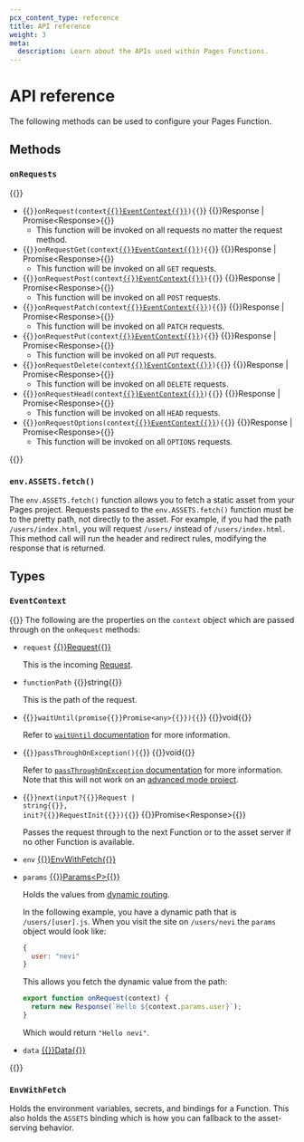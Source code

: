 ```yaml
---
pcx_content_type: reference
title: API reference
weight: 3
meta:
  description: Learn about the APIs used within Pages Functions.
---
```


# API reference

The following methods can be used to configure your Pages Function.

## Methods

### `onRequests`

{{<definitions>}}

- {{<code>}}onRequest(context[{{<param-type>}}EventContext{{</param-type>}}](#eventcontext)){{</code>}} {{<type>}}Response | Promise&lt;Response&gt;{{</type>}}
  - This function will be invoked on all requests no matter the request method.
- {{<code>}}onRequestGet(context[{{<param-type>}}EventContext{{</param-type>}}](#eventcontext)){{</code>}} {{<type>}}Response | Promise&lt;Response&gt;{{</type>}}
  - This function will be invoked on all `GET` requests.
- {{<code>}}onRequestPost(context[{{<param-type>}}EventContext{{</param-type>}}](#eventcontext)){{</code>}} {{<type>}}Response | Promise&lt;Response&gt;{{</type>}}
  - This function will be invoked on all `POST` requests.
- {{<code>}}onRequestPatch(context[{{<param-type>}}EventContext{{</param-type>}}](#eventcontext)){{</code>}} {{<type>}}Response | Promise&lt;Response&gt;{{</type>}}
  - This function will be invoked on all `PATCH` requests.
- {{<code>}}onRequestPut(context[{{<param-type>}}EventContext{{</param-type>}}](#eventcontext)){{</code>}} {{<type>}}Response | Promise&lt;Response&gt;{{</type>}}
  - This function will be invoked on all `PUT` requests.
- {{<code>}}onRequestDelete(context[{{<param-type>}}EventContext{{</param-type>}}](#eventcontext)){{</code>}} {{<type>}}Response | Promise&lt;Response&gt;{{</type>}}
  - This function will be invoked on all `DELETE` requests.
- {{<code>}}onRequestHead(context[{{<param-type>}}EventContext{{</param-type>}}](#eventcontext)){{</code>}} {{<type>}}Response | Promise&lt;Response&gt;{{</type>}}
  - This function will be invoked on all `HEAD` requests.
- {{<code>}}onRequestOptions(context[{{<param-type>}}EventContext{{</param-type>}}](#eventcontext)){{</code>}} {{<type>}}Response | Promise&lt;Response&gt;{{</type>}}
  - This function will be invoked on all `OPTIONS` requests.

{{</definitions>}}

### `env.ASSETS.fetch()`

The `env.ASSETS.fetch()` function allows you to fetch a static asset from your Pages project. Requests passed to the `env.ASSETS.fetch()` function must be to the pretty path, not directly to the asset. For example, if you had the path `/users/index.html`, you will request `/users/` instead of `/users/index.html`. This method call will run the header and redirect rules, modifying the response that is returned.

## Types

### `EventContext`

{{<definitions>}}
The following are the properties on the `context` object which are passed through on the `onRequest` methods:

  - `request` [{{<type>}}Request{{</type>}}](/workers/runtime-apis/request/)
 
      This is the incoming [Request](/workers/runtime-apis/request/).
  
  - `functionPath` {{<type>}}string{{</type>}}
  
      This is the path of the request. 
    
  - {{<code>}}waitUntil(promise{{<param-type>}}Promise&lt;any&gt;{{</param-type>}}){{</code>}} {{<type>}}void{{</type>}}
  
      Refer to [`waitUntil` documentation](/workers/runtime-apis/fetch-event/#waituntil) for more information.

  
  - {{<code>}}passThroughOnException(){{</code>}} {{<type>}}void{{</type>}}
  
      Refer to [`passThroughOnException` documentation](/workers/runtime-apis/fetch-event/#passthroughonexception) for more information. Note that this will not work on an [advanced mode project](/pages/platform/functions/advanced-mode/).
  
  - {{<code>}}next(input?{{<param-type>}}Request | string{{</param-type>}}, init?{{<param-type>}}RequestInit{{</param-type>}}){{</code>}} {{<type>}}Promise&lt;Response&gt;{{</type>}}
  
      Passes the request through to the next Function or to the asset server if no other Function is available. 
  
  - `env` [{{<type>}}EnvWithFetch{{</type>}}](#envwithfetch)
  - `params` [{{<type>}}Params&lt;P&gt;{{</type>}}](#params)

      Holds the values from [dynamic routing](/pages/platform/functions/routing/#dynamic-routes).

      In the following example, you have a dynamic path that is `/users/[user].js`. When you visit the site on `/users/nevi` the `params` object would look like:

      ```js
      {
        user: "nevi"
      }
      ```

      This allows you fetch the dynamic value from the path:

      ```js
      export function onRequest(context) {
        return new Response(`Hello ${context.params.user}`);
      }
      ```

      Which would return `"Hello nevi"`.

  - `data` [{{<type>}}Data{{</type>}}](#data)
  
{{</definitions>}}

### `EnvWithFetch`

Holds the environment variables, secrets, and bindings for a Function. This also holds the `ASSETS` binding which is how you can fallback to the asset-serving behavior.
